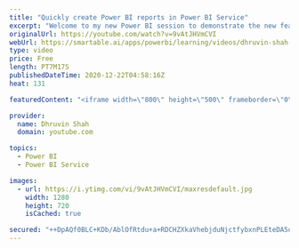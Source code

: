 ```yaml
---
title: "Quickly create Power BI reports in Power BI Service"
excerpt: "Welcome to my new Power BI session to demonstrate the new feature which is just been rolled out by Microsoft. Now, we can quickly create reports using the Power BI Service itself. We don’t need to open the Power BI Desktop for the same. This new feature is being rolled out from December 2020 Power BI"
originalUrl: https://youtube.com/watch?v=9vAtJHVmCVI
webUrl: https://smartable.ai/apps/powerbi/learning/videos/dhruvin-shah-quickly-create-power-bi-reports-in-power-bi-service/
type: video
price: Free
length: PT7M17S
publishedDateTime: 2020-12-22T04:58:16Z
heat: 131

featuredContent: "<iframe width=\"800\" height=\"500\" frameborder=\"0\" src=\"https://www.youtube.com/embed/9vAtJHVmCVI\" allow=\"accelerometer; autoplay; encrypted-media; gyroscope; picture-in-picture\" allowfullscreen></iframe>"

provider:
  name: Dhruvin Shah
  domain: youtube.com

topics:
  - Power BI
  - Power BI Service

images:
  - url: https://i.ytimg.com/vi/9vAtJHVmCVI/maxresdefault.jpg
    width: 1280
    height: 720
    isCached: true

secured: "++DpAQf0BLC+KDb/AblOfRtdu+a+RDCHZXkaVhebjduNjctfybxnPLEteDA5qaaPwE36vXhP+NwNjz79KFh7p4FM2xILfu4xuBaQt6w1qlGfgSrJSTuEaZyEKdiOpaRCErhWAOC6HMdRCkqLrdrMTCmvbkZBI4GTzjphCXh9ugWCowCOTimkjTiNL9un5/9/ta4FiZAQdWxAna9sUCrEx5Wy106/uuLqY24DaTr7xaZP5sR8uATFxZ0lrK1+3cBX5GFdSCxBebppyzf5M6/UfcCJUq6qSbLpFqgVaTjBB7Hp0KKToOm69QR3RkwC3jdt9RXVi7uHcrG0ZBTAmM50Xg9XKId56M95BRgRgUQM140HWjE3UT0IUtPNm5K4E4oX+AL0v59BEUrOJlF+FyBr/7n9W6lqkXz+rgKS86tsDbE=;6oKOdXQpvtM4uwHVrIKC6Q=="
---
```


